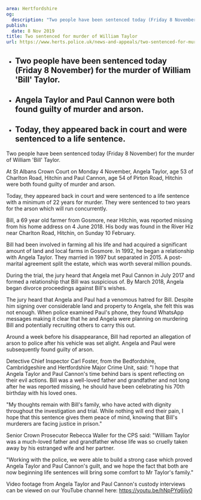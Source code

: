 ```yaml
area: Hertfordshire
og:
  description: "Two people have been sentenced today (Friday 8 November) for the murder of William \u2018Bill\u2019 Taylor."
publish:
  date: 8 Nov 2019
title: Two sentenced for murder of William Taylor
url: https://www.herts.police.uk/news-and-appeals/two-sentenced-for-murder-of-william-taylor-0992g
```

* ## Two people have been sentenced today (Friday 8 November) for the murder of William 'Bill' Taylor.

 * ## Angela Taylor and Paul Cannon were both found guilty of murder and arson.

 * ## Today, they appeared back in court and were sentenced to a life sentence.

Two people have been sentenced today (Friday 8 November) for the murder of William 'Bill' Taylor.

At St Albans Crown Court on Monday 4 November, Angela Taylor, age 53 of Charlton Road, Hitchin and Paul Cannon, age 54 of Pirton Road, Hitchin were both found guilty of murder and arson.

Today, they appeared back in court and were sentenced to a life sentence with a minimum of 22 years for murder. They were sentenced to two years for the arson which will run concurrently.

Bill, a 69 year old farmer from Gosmore, near Hitchin, was reported missing from his home address on 4 June 2018. His body was found in the River Hiz near Charlton Road, Hitchin, on Sunday 10 February.

Bill had been involved in farming all his life and had acquired a significant amount of land and local farms in Gosmore. In 1992, he began a relationship with Angela Taylor. They married in 1997 but separated in 2015. A post-marital agreement split the estate, which was worth several million pounds.

During the trial, the jury heard that Angela met Paul Cannon in July 2017 and formed a relationship that Bill was suspicious of. By March 2018, Angela began divorce proceedings against Bill's wishes.

The jury heard that Angela and Paul had a venomous hatred for Bill. Despite him signing over considerable land and property to Angela, she felt this was not enough. When police examined Paul's phone, they found WhatsApp messages making it clear that he and Angela were planning on murdering Bill and potentially recruiting others to carry this out.

Around a week before his disappearance, Bill had reported an allegation of arson to police after his vehicle was set alight. Angela and Paul were subsequently found guilty of arson.

Detective Chief Inspector Carl Foster, from the Bedfordshire, Cambridgeshire and Hertfordshire Major Crime Unit, said: "I hope that Angela Taylor and Paul Cannon's time behind bars is spent reflecting on their evil actions. Bill was a well-loved father and grandfather and not long after he was reported missing, he should have been celebrating his 70th birthday with his loved ones.

"My thoughts remain with Bill's family, who have acted with dignity throughout the investigation and trial. While nothing will end their pain, I hope that this sentence gives them peace of mind, knowing that Bill's murderers are facing justice in prison."

Senior Crown Prosecutor Rebecca Waller for the CPS said: "William Taylor was a much-loved father and grandfather whose life was so cruelly taken away by his estranged wife and her partner.

"Working with the police, we were able to build a strong case which proved Angela Taylor and Paul Cannon's guilt, and we hope the fact that both are now beginning life sentences will bring some comfort to Mr Taylor's family."

Video footage from Angela Taylor and Paul Cannon's custody interviews can be viewed on our YouTube channel here: https://youtu.be/hNpPYq6jiy0
